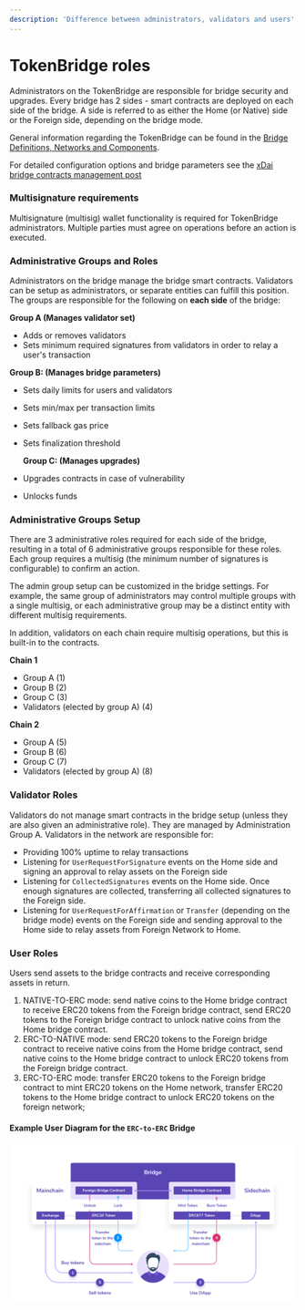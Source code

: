 ```yaml
---
description: 'Difference between administrators, validators and users'
---
```


# TokenBridge roles

Administrators on the TokenBridge are responsible for bridge security and upgrades. Every bridge has 2 sides - smart contracts are deployed on each side of the bridge. A side is referred to as either the Home \(or Native\) side or the Foreign side, depending on the bridge mode.

General information regarding the TokenBridge can be found in the [Bridge Definitions, Networks and Components](https://forum.poa.network/t/bridge-definitions-networks-and-components/1824).

For detailed configuration options and bridge parameters see the [xDai bridge contracts management post](https://forum.poa.network/t/xdai-bridge-contracts-management/1777)

### Multisignature requirements

Multisignature \(multisig\) wallet functionality is required for TokenBridge administrators. Multiple parties must agree on operations before an action is executed.

### Administrative Groups and Roles

Administrators on the bridge manage the bridge smart contracts. Validators can be setup as administrators, or separate entities can fulfill this position. The groups are responsible for the following on **each side** of the bridge:

**Group A \(Manages validator set\)**

* Adds or removes validators
* Sets minimum required signatures from validators in order to relay a user's transaction

**Group B: \(Manages bridge parameters\)**

* Sets daily limits for users and validators
* Sets min/max per transaction limits
* Sets fallback gas price
* Sets finalization threshold

  **Group C: \(Manages upgrades\)**

* Upgrades contracts in case of vulnerability
* Unlocks funds

### Administrative Groups Setup

There are 3 administrative roles required for each side of the bridge, resulting in a total of 6 administrative groups responsible for these roles. Each group requires a multisig \(the minimum number of signatures is configurable\) to confirm an action.

The admin group setup can be customized in the bridge settings. For example, the same group of administrators may control multiple groups with a single multisig, or each administrative group may be a distinct entity with different multisig requirements.

In addition, validators on each chain require multisig operations, but this is built-in to the contracts.

**Chain 1**

* Group A \(1\)
* Group B \(2\)
* Group C \(3\)
* Validators \(elected by group A\) \(4\)

**Chain 2**

* Group A \(5\)
* Group B \(6\)
* Group C \(7\)
* Validators \(elected by group A\) \(8\)

### Validator Roles

Validators do not manage smart contracts in the bridge setup \(unless they are also given an administrative role\). They are managed by Administration Group A. Validators in the network are responsible for:

* Providing 100% uptime to relay transactions
* Listening for `UserRequestForSignature` events on the Home side and signing an approval to relay assets on the Foreign side
* Listening for `CollectedSignatures` events on the Home side. Once enough signatures are collected, transferring all collected signatures to the Foreign side.
* Listening for `UserRequestForAffirmation` or `Transfer` \(depending on the bridge mode\) events on the Foreign side and sending approval to the Home side to relay assets from Foreign Network to Home.

### User Roles

Users send assets to the bridge contracts and receive corresponding assets in return.

1. NATIVE-TO-ERC mode: send native coins to the Home bridge contract to receive ERC20 tokens from the Foreign bridge contract, send ERC20 tokens to the Foreign bridge contract to unlock native coins from the Home bridge contract.
2. ERC-TO-NATIVE mode: send ERC20 tokens to the Foreign bridge contract to receive native coins from the Home bridge contract, send native coins to the Home bridge contract to unlock ERC20 tokens from the Foreign bridge contract.
3. ERC-TO-ERC mode: transfer ERC20 tokens to the Foreign bridge contract to mint ERC20 tokens on the Home network, transfer ERC20 tokens to the Home bridge contract to unlock ERC20 tokens on the foreign network;

#### Example User Diagram for the `ERC-to-ERC` Bridge

![](../.gitbook/assets/90cbbb2f1bca0a5b696a29b442a4355dc5c14575.png)

